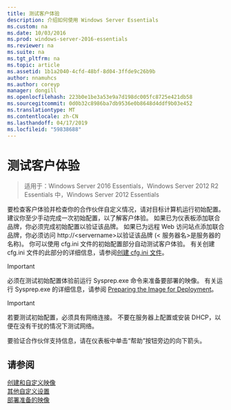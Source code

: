 ```yaml
---
title: 测试客户体验
description: 介绍如何使用 Windows Server Essentials
ms.custom: na
ms.date: 10/03/2016
ms.prod: windows-server-2016-essentials
ms.reviewer: na
ms.suite: na
ms.tgt_pltfrm: na
ms.topic: article
ms.assetid: 1b1a2040-4cfd-48bf-8d04-3ffde9c26b9b
author: nnamuhcs
ms.author: coreyp
manager: dongill
ms.openlocfilehash: 223b0e1be3a53e9a7d198dc005fc8725e421db58
ms.sourcegitcommit: 0d0b32c8986ba7db9536e0b8648d4ddf9b03e452
ms.translationtype: MT
ms.contentlocale: zh-CN
ms.lasthandoff: 04/17/2019
ms.locfileid: "59838688"
---
```

# <a name="testing-the-customer-experience"></a>测试客户体验

>适用于：Windows Server 2016 Essentials，Windows Server 2012 R2 Essentials 中，Windows Server 2012 Essentials

要检查客户体验并检查你的合作伙伴自定义情况，请对目标计算机运行初始配置。 建议你至少手动完成一次初始配置，以了解客户体验。 如果已为仪表板添加联合品牌，你必须完成初始配置以验证该品牌。 如果已为远程 Web 访问站点添加联合品牌，你必须访问 http://<servername\>以验证该品牌 (< 服务器名\>是服务器的名称)。 你可以使用 cfg.ini 文件的初始配置部分自动测试客户体验。 有关创建 cfg.ini 文件的此部分的详细信息，请参阅[创建 cfg.ini 文件](Create-the-Cfg.ini-File.md)。  
  
> [!IMPORTANT]
>  必须在测试初始配置体验前运行 Sysprep.exe 命令来准备要部署的映像。 有关运行 Sysprep.exe 的详细信息，请参阅 [Preparing the Image for Deployment](Preparing-the-Image-for-Deployment.md)。  
  
> [!IMPORTANT]
>  若要测试初始配置，必须具有网络连接。 不要在服务器上配置或安装 DHCP，以便在没有干扰的情况下测试网络。  
  
 要验证合作伙伴支持信息，请在仪表板中单击“帮助”按钮旁边的向下箭头。  
  
## <a name="see-also"></a>请参阅  
 [创建和自定义映像](Creating-and-Customizing-the-Image.md)   
 [其他自定义设置](Additional-Customizations.md)   
 [部署准备的映像](Preparing-the-Image-for-Deployment.md)